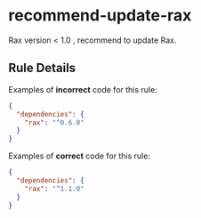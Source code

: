 # recommend-update-rax

Rax version < 1.0 , recommend to update Rax.

## Rule Details

Examples of **incorrect** code for this rule:

```json
{
  "dependencies": {
    "rax": "^0.6.0"
  }
}
```

Examples of **correct** code for this rule:

```json
{
  "dependencies": {
    "rax": "^1.1.0"
  }
}
```